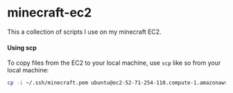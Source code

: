 # minecraft-ec2

This a collection of scripts I use on my minecraft EC2.

#### Using scp

To copy files from the EC2 to your local machine, use `scp` like so from your local machine:

```sh
cp -i ~/.ssh/minecraft.pem ubuntu@ec2-52-71-254-110.compute-1.amazonaws.com:/home/ubuntu/.bashrc .
```
